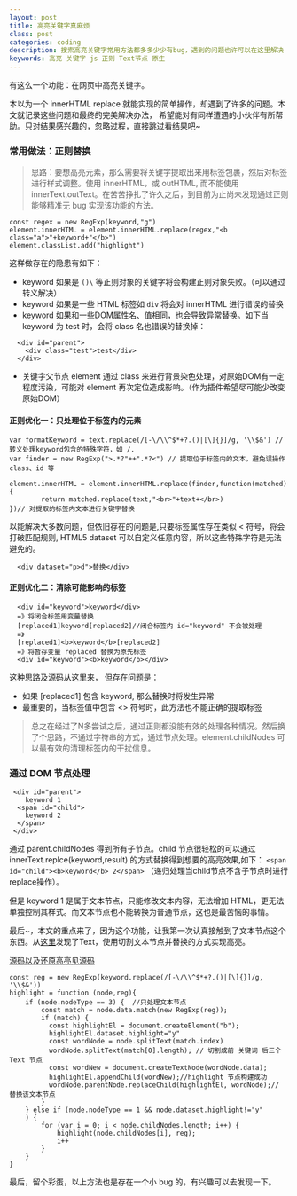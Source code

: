 ```yaml
---
layout: post
title: 高亮关键字真麻烦
class: post
categories: coding
description: 搜索高亮关键字常用方法都多多少少有bug，遇到的问题也许可以在这里解决
keywords: 高亮 关键字 js 正则 Text节点 原生
---
```


有这么一个功能：在网页中高亮关键字。

本以为一个 innerHTML replace 就能实现的简单操作，却遇到了许多的问题。本文就记录这些问题和最终的完美解决办法，
希望能对有同样遭遇的小伙伴有所帮助。只对结果感兴趣的，忽略过程，直接跳过看结果吧~


### 常用做法：正则替换

> 思路：要想高亮元素，那么需要将关键字提取出来用标签包裹，然后对标签进行样式调整。使用 innerHTML，或 outHTML, 而不能使用 innerText,outText。在苦苦挣扎了许久之后，到目前为止尚未发现通过正则能够精准无 bug 实现该功能的方法。

```
const regex = new RegExp(keyword,"g")
element.innerHTML = element.innerHTML.replace(regex,"<b class="a">"+keyword+"</b>")
element.classList.add("highlight")
```
这样做存在的隐患有如下：
* keyword 如果是 `()\` 等正则对象的关键字将会构建正则对象失败。（可以通过转义解决）
* keyword 如果是一些 HTML 标签如 `div` 将会对 innerHTML 进行错误的替换
* keyword 如果和一些DOM属性名、值相同，也会导致异常替换。如下当 keyword 为 test 时，会将 class 名也错误的替换掉：
```
  <div id="parent">
    <div class="test">test</div>
  </div>
```
* 关键字父节点 element 通过 class 来进行背景染色处理，对原始DOM有一定程度污染，可能对 element 再次定位造成影响。（作为插件希望尽可能少改变原始DOM）

#### 正则优化一：只处理位于标签内的元素
```
var formatKeyword = text.replace(/[-\/\\^$*+?.()|[\]{}]/g, '\\$&') // 转义处理keyword包含的特殊字符，如 /.
var finder = new RegExp(">.*?"++".*?<") // 提取位于标签内的文本，避免误操作 class、id 等

element.innerHTML = element.innerHTML.replace(finder,function(matched){
        return matched.replace(text,"<br>"+text+</br>)
})// 对提取的标签内文本进行关键字替换
```
以能解决大多数问题，但依旧存在的问题是,只要标签属性存在类似 < 符号，将会打破匹配规则, HTML5 dataset 可以自定义任意内容，所以这些特殊字符是无法避免的。

```
  <div dataset="p>d">替换</div>
```

#### 正则优化二：清除可能影响的标签
```
  <div id="keyword">keyword</div>
  =》将闭合标签用变量替换
  [replaced1]keyword[replaced2]//闭合标签内 id="keyword" 不会被处理
  =》
  [replaced1]<b>keyword</b>[replaced2]
  =》将暂存变量 replaced 替换为原先标签
  <div id="keyword"><b>keyword</b></div>
```
这种思路及源码从[这里](https://www.cnblogs.com/Leo_wl/p/3509764.html)来，
但存在问题是：
* 如果 [replaced1] 包含 keyword, 那么替换时将发生异常
* 最重要的，当标签值中包含 <> 符号时，此方法也不能正确的提取标签


> 总之在经过了N多尝试之后，通过正则都没能有效的处理各种情况。然后换了个思路，不通过字符串的方式，通过节点处理。element.childNodes 可以最有效的清理标签内的干扰信息。

### 通过 DOM 节点处理
```
 <div id="parent">
    keyword 1
  <span id="child">
    keyword 2
  </span>
 </div>
```
通过 parent.childNodes 得到所有子节点。child 节点很轻松的可以通过 innerText.replce(keyword,result) 的方式替换得到想要的高亮效果,如下：
`<span id="child"><b>keyword</b> 2</span>`
（递归处理当child节点不含子节点时进行replace操作）。

但是 keyword 1 是属于文本节点，只能修改文本内容，无法增加 HTML，更无法单独控制其样式。而文本节点也不能转换为普通节点，这也是最苦恼的事情。


最后~，本文的重点来了，因为这个功能，让我第一次认真接触到了文本节点这个东西。从[这里](http://www.runoob.com/dom/dom-text.html)发现了Text，使用切割文本节点并替换的方式实现高亮。

[源码以及还原高亮见源码](https://github.com/rowthan/easyshare/blob/master/src/document.js#L20)
```
const reg = new RegExp(keyword.replace(/[-\/\\^$*+?.()|[\]{}]/g, '\\$&'))
highlight = function (node,reg){
    if (node.nodeType == 3) {  //只处理文本节点
        const match = node.data.match(new RegExp(reg));
        if (match) {
          const highlightEl = document.createElement("b");
          highlightEl.dataset.highlight="y"
          const wordNode = node.splitText(match.index)
          wordNode.splitText(match[0].length); // 切割成前 关键词 后三个Text 节点
          const wordNew = document.createTextNode(wordNode.data);
          highlightEl.appendChild(wordNew);//highlight 节点构建成功
          wordNode.parentNode.replaceChild(highlightEl, wordNode);// 替换该文本节点
        }
    } else if (node.nodeType == 1 && node.dataset.highlight!="y"
    ) {
        for (var i = 0; i < node.childNodes.length; i++) {
            highlight(node.childNodes[i], reg);
            i++
        }
    }  
}
```
最后，留个彩蛋，以上方法也是存在一个小 bug 的，有兴趣可以去发现一下。
